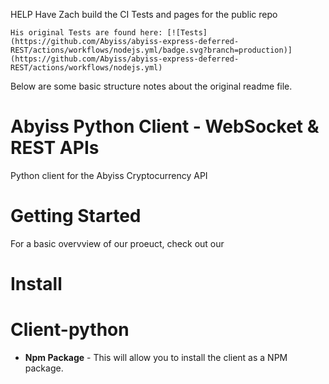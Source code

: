 HELP
    Have Zach build the CI Tests and pages for the public repo

    His original Tests are found here: [![Tests](https://github.com/Abyiss/abyiss-express-deferred-REST/actions/workflows/nodejs.yml/badge.svg?branch=production)](https://github.com/Abyiss/abyiss-express-deferred-REST/actions/workflows/nodejs.yml)


Below are some basic structure notes about the original readme file.

# Abyiss Python Client - WebSocket & REST APIs

Python client for the Abyiss Cryptocurrency API

# Getting Started

For a basic overvview of our proeuct, check out our 

# Install 



# Client-python



* **Npm Package** - This will allow you to install the client as a NPM package.
